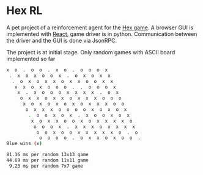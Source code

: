 # Hex RL

A pet project of a reinforcement agent for the [Hex game](https://en.wikipedia.org/wiki/Hex_(board_game)). A browser GUI is implemented with [React](https://github.com/facebook/react), game driver is in python. Communication between the driver and the GUI is done via JsonRPC.

The project is at initial stage. Only random games with ASCII board implemented so far

```bash
x  o  .  o  o  .  x  o  .  o  o  o  x
 .  x  o  x  o  o  x  .  o  x  o  x  x
  .  o  x  o  x  x  o  x  x  o  o  x  x
   x  x  o  x  o  o  o  .  .  o  o  o  x
    x  .  x  o  o  o  x  x  x  x  .  o  x
     o  x  x  o  x  x  o  x  x  x  o  o  o
      x  o  x  o  x  o  x  o  x  x  x  o  o
       o  x  x  x  o  o  o  o  x  o  x  o  x
        .  o  o  x  o  x  .  x  o  o  x  o  x
         x  o  x  x  o  o  x  o  x  x  x  x  o
          o  o  o  x  .  x  x  x  o  x  x  x  x
           o  o  x  o  o  x  x  x  x  x  o  .  o
            o  o  o  o  .  o  x  x  o  x  o  o  .
Blue wins (x)

81.16 ms per random 13x13 game
44.69 ms per random 11x11 game
 9.23 ms per random 7x7 game
```
